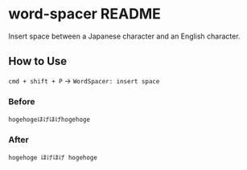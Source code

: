# word-spacer README

Insert space between a Japanese character and an English character.

## How to Use

`cmd + shift + P` -> `WordSpacer: insert space`

### Before

```
hogehogeほげほげhogehoge
```

### After

```
hogehoge ほげほげ hogehoge
```
